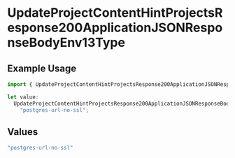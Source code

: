 # UpdateProjectContentHintProjectsResponse200ApplicationJSONResponseBodyEnv13Type

## Example Usage

```typescript
import { UpdateProjectContentHintProjectsResponse200ApplicationJSONResponseBodyEnv13Type } from "@vercel/sdk/models/operations";

let value:
  UpdateProjectContentHintProjectsResponse200ApplicationJSONResponseBodyEnv13Type =
    "postgres-url-no-ssl";
```

## Values

```typescript
"postgres-url-no-ssl"
```